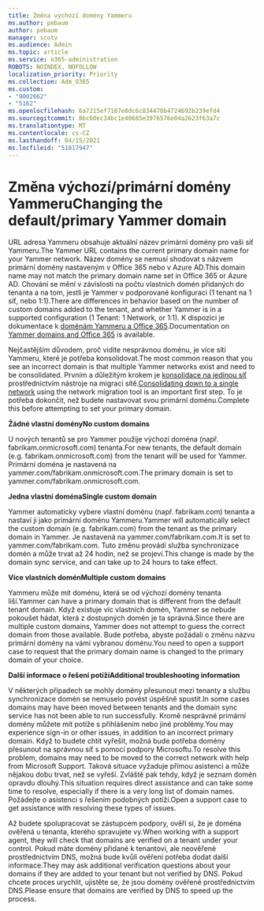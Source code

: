 ```yaml
---
title: Změna výchozí domény Yammeru
ms.author: pebaum
author: pebaum
manager: scotv
ms.audience: Admin
ms.topic: article
ms.service: o365-administration
ROBOTS: NOINDEX, NOFOLLOW
localization_priority: Priority
ms.collection: Adm_O365
ms.custom:
- "9002662"
- "5162"
ms.openlocfilehash: 6a7215ef7187e8dc6c834470b4724692b239efd4
ms.sourcegitcommit: 8bc60ec34bc1e40685e3976576e04a2623f63a7c
ms.translationtype: MT
ms.contentlocale: cs-CZ
ms.lasthandoff: 04/15/2021
ms.locfileid: "51817947"
---
```

# <a name="changing-the-defaultprimary-yammer-domain"></a><span data-ttu-id="2df8c-102">Změna výchozí/primární domény Yammeru</span><span class="sxs-lookup"><span data-stu-id="2df8c-102">Changing the default/primary Yammer domain</span></span>

<span data-ttu-id="2df8c-103">URL adresa Yammeru obsahuje aktuální název primární domény pro vaši síť Yammeru.</span><span class="sxs-lookup"><span data-stu-id="2df8c-103">The Yammer URL contains the current primary domain name for your Yammer network.</span></span> <span data-ttu-id="2df8c-104">Název domény se nemusí shodovat s názvem primární domény nastaveným v Office 365 nebo v Azure AD.</span><span class="sxs-lookup"><span data-stu-id="2df8c-104">This domain name may not match the primary domain name set in Office 365 or Azure AD.</span></span> <span data-ttu-id="2df8c-105">Chování se mění v závislosti na počtu vlastních domén přidaných do tenanta a na tom, jestli je Yammer v podporované konfiguraci (1 tenant na 1 síť, nebo 1:1).</span><span class="sxs-lookup"><span data-stu-id="2df8c-105">There are differences in behavior based on the number of custom domains added to the tenant, and whether Yammer is in a supported configuration (1 Tenant: 1 Network, or 1:1).</span></span> <span data-ttu-id="2df8c-106">K dispozici je dokumentace k [doménám Yammeru a Office 365](https://docs.microsoft.com/yammer/configure-your-yammer-network/manage-yammer-domains).</span><span class="sxs-lookup"><span data-stu-id="2df8c-106">Documentation on [Yammer domains and Office 365](https://docs.microsoft.com/yammer/configure-your-yammer-network/manage-yammer-domains) is available.</span></span>

<span data-ttu-id="2df8c-107">Nejčastějším důvodem, proč vidíte nesprávnou doménu, je více sítí Yammeru, které je potřeba konsolidovat.</span><span class="sxs-lookup"><span data-stu-id="2df8c-107">The most common reason that you see an incorrect domain is that multiple Yammer networks exist and need to be consolidated.</span></span> <span data-ttu-id="2df8c-108">Prvním a důležitým krokem je [konsolidace na jedinou síť](https://docs.microsoft.com/yammer/configure-your-yammer-network/consolidate-multiple-yammer-networks) prostřednictvím nástroje na migraci sítě.</span><span class="sxs-lookup"><span data-stu-id="2df8c-108">[Consolidating down to a single network](https://docs.microsoft.com/yammer/configure-your-yammer-network/consolidate-multiple-yammer-networks) using the network migration tool is an important first step.</span></span> <span data-ttu-id="2df8c-109">To je potřeba dokončit, než budete nastavovat svou primární doménu.</span><span class="sxs-lookup"><span data-stu-id="2df8c-109">Complete this before attempting to set your primary domain.</span></span>

<span data-ttu-id="2df8c-110">**Žádné vlastní domény**</span><span class="sxs-lookup"><span data-stu-id="2df8c-110">**No custom domains**</span></span>

<span data-ttu-id="2df8c-111">U nových tenantů se pro Yammer použije výchozí doména (např. fabrikam.onmicrosoft.com) tenanta.</span><span class="sxs-lookup"><span data-stu-id="2df8c-111">For new tenants, the default domain (e.g. fabrikam.onmicrosoft.com) from the tenant will be used for Yammer.</span></span> <span data-ttu-id="2df8c-112">Primární doména je nastavená na yammer.com/fabrikam.onmicrosoft.com.</span><span class="sxs-lookup"><span data-stu-id="2df8c-112">The primary domain is set to yammer.com/fabrikam.onmicrosoft.com.</span></span>

<span data-ttu-id="2df8c-113">**Jedna vlastní doména**</span><span class="sxs-lookup"><span data-stu-id="2df8c-113">**Single custom domain**</span></span>

<span data-ttu-id="2df8c-114">Yammer automaticky vybere vlastní doménu (např. fabrikam.com) tenanta a nastaví ji jako primární doménu Yammeru.</span><span class="sxs-lookup"><span data-stu-id="2df8c-114">Yammer will automatically select the custom domain (e.g. fabrikam.com) from the tenant as the primary domain in Yammer.</span></span> <span data-ttu-id="2df8c-115">Je nastavená na yammer.com/fabrikam.com.</span><span class="sxs-lookup"><span data-stu-id="2df8c-115">It is set to yammer.com/fabrikam.com.</span></span> <span data-ttu-id="2df8c-116">Tuto změnu provádí služba synchronizace domén a může trvat až 24 hodin, než se projeví.</span><span class="sxs-lookup"><span data-stu-id="2df8c-116">This change is made by the domain sync service, and can take up to 24 hours to take effect.</span></span>

<span data-ttu-id="2df8c-117">**Více vlastních domén**</span><span class="sxs-lookup"><span data-stu-id="2df8c-117">**Multiple custom domains**</span></span>

<span data-ttu-id="2df8c-118">Yammeru může mít doménu, která se od výchozí domény tenanta liší.</span><span class="sxs-lookup"><span data-stu-id="2df8c-118">Yammer can have a primary domain that is different from the default tenant domain.</span></span> <span data-ttu-id="2df8c-119">Když existuje víc vlastních domén, Yammer se nebude pokoušet hádat, která z dostupných domén je ta správná.</span><span class="sxs-lookup"><span data-stu-id="2df8c-119">Since there are multiple custom domains, Yammer does not attempt to guess the correct domain from those available.</span></span> <span data-ttu-id="2df8c-120">Bude potřeba, abyste požádali o změnu názvu primární domény na vámi vybranou doménu.</span><span class="sxs-lookup"><span data-stu-id="2df8c-120">You need to open a support case to request that the primary domain name is changed to the primary domain of your choice.</span></span>

<span data-ttu-id="2df8c-121">**Další informace o řešení potíží**</span><span class="sxs-lookup"><span data-stu-id="2df8c-121">**Additional troubleshooting information**</span></span>

<span data-ttu-id="2df8c-122">V některých případech se mohly domény přesunout mezi tenanty a službu synchronizace domén se nemuselo povést úspěšně spustit.</span><span class="sxs-lookup"><span data-stu-id="2df8c-122">In some cases domains may have been moved between tenants and the domain sync service has not been able to run successfully.</span></span> <span data-ttu-id="2df8c-123">Kromě nesprávné primární domény můžete mít potíže s přihlášením nebo jiné problémy.</span><span class="sxs-lookup"><span data-stu-id="2df8c-123">You may experience sign-in or other issues, in addition to an incorrect primary domain.</span></span> <span data-ttu-id="2df8c-124">Když to budete chtít vyřešit, možná bude potřeba domény přesunout na správnou síť s pomocí podpory Microsoftu.</span><span class="sxs-lookup"><span data-stu-id="2df8c-124">To resolve this problem, domains may need to be moved to the correct network with help from Microsoft Support.</span></span> <span data-ttu-id="2df8c-125">Taková situace vyžaduje přímou asistenci a může nějakou dobu trvat, než se vyřeší. Zvláště pak tehdy, když je seznam domén opravdu dlouhý.</span><span class="sxs-lookup"><span data-stu-id="2df8c-125">This situation requires direct assistance and can take some time to resolve, especially if there is a very long list of domain names.</span></span> <span data-ttu-id="2df8c-126">Požádejte o asistenci s řešením podobných potíží.</span><span class="sxs-lookup"><span data-stu-id="2df8c-126">Open a support case to get assistance with resolving these types of issues.</span></span>

<span data-ttu-id="2df8c-127">Až budete spolupracovat se zástupcem podpory, ověří si, že je doména ověřená u tenanta, kterého spravujete vy.</span><span class="sxs-lookup"><span data-stu-id="2df8c-127">When working with a support agent, they will check that domains are verified on a tenant under your control.</span></span> <span data-ttu-id="2df8c-128">Pokud máte domény přidané k tenantovi, ale neověřené prostřednictvím DNS, možná bude kvůli ověření potřeba dodat další informace.</span><span class="sxs-lookup"><span data-stu-id="2df8c-128">They may ask additional verification questions about your domains if they are added to your tenant but not verified by DNS.</span></span> <span data-ttu-id="2df8c-129">Pokud chcete proces urychlit, ujistěte se, že jsou domény ověřené prostřednictvím DNS.</span><span class="sxs-lookup"><span data-stu-id="2df8c-129">Please ensure that domains are verified by DNS to speed up the process.</span></span>

